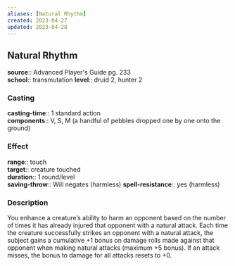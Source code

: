 ```yaml
---
aliases: [Natural Rhythm]
created: 2023-04-27
updated: 2023-04-28
---
```


## Natural Rhythm

**source**:: Advanced Player's Guide pg. 233  
**school**:: transmutation
**level**:: druid 2, hunter 2

### Casting

**casting-time**:: 1 standard action  
**components**:: V, S, M (a handful of pebbles dropped one by one onto the ground)

### Effect

**range**:: touch  
**target**:: creature touched  
**duration**:: 1 round/level  
**saving-throw**:: Will negates (harmless)
**spell-resistance**:: yes (harmless)

### Description

You enhance a creature’s ability to harm an opponent based on the number of times it has already injured that opponent with a natural attack. Each time the creature successfully strikes an opponent with a natural attack, the subject gains a cumulative +1 bonus on damage rolls made against that opponent when making natural attacks (maximum +5 bonus). If an attack misses, the bonus to damage for all attacks resets to +0.
